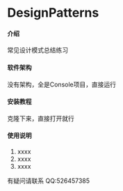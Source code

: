# DesignPatterns

#### 介绍
常见设计模式总结练习

#### 软件架构
没有架构，全是Console项目，直接运行


#### 安装教程

克隆下来，直接打开就行

#### 使用说明

1. xxxx
2. xxxx
3. xxxx

有疑问请联系 QQ:526457385

